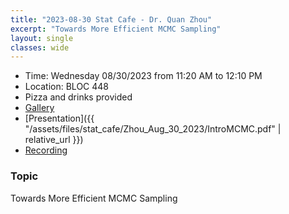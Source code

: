 ```yaml
---
title: "2023-08-30 Stat Cafe - Dr. Quan Zhou"
excerpt: "Towards More Efficient MCMC Sampling"
layout: single
classes: wide
---
```


- Time: Wednesday 08/30/2023 from 11:20 AM to 12:10 PM
- Location: BLOC 448
- Pizza and drinks provided
- [Gallery](/StatCafe/2023-08-30-gallery/)
- [Presentation]({{ "/assets/files/stat_cafe/Zhou_Aug_30_2023/IntroMCMC.pdf" | relative_url }})
- [Recording](https://www.youtube.com/watch?v=yotiW_UarNg)

### Topic

Towards More Efficient MCMC Sampling

